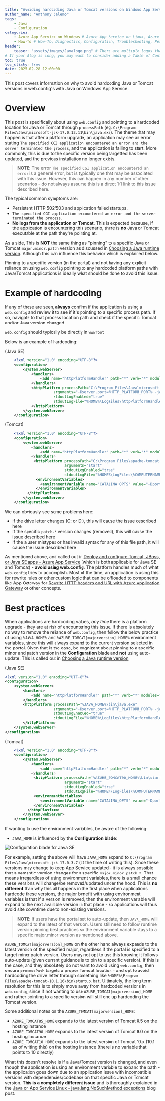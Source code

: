 ```yaml
---
title: "Avoiding hardcoding Java or Tomcat versions on Windows App Service"
author_name: "Anthony Salemo"
tags:
    - Java
    - Configuration
categories:
    - Azure App Service on Windows # Azure App Service on Linux, Azure App Service on Windows, Function App, Azure VM, Azure SDK
    - How-To # How-To, Diagnostics, Configuration, Troubleshooting, Performance
header:
    teaser: "assets/images/Javalogo.png" # There are multiple logos that can be used in "/assets/images" if you choose to add one.
# If your Blog is long, you may want to consider adding a Table of Contents by adding the following two settings.
toc: true
toc_sticky: true
date: 2025-02-28 12:00:00
---
```


This post covers information on why to avoid hardcoding Java or Tomcat versions in web.config's with Java on Windows App Service.

# Overview
This post is specifically about using `web.config` and pointing to a hardcoded location for Java or Tomcat through `processPath` (eg. `C:\Program Files\Java\microsoft-jdk-17.0.13.11\bin\java.exe`). The theme that may happen is that after a platform upgrade, an application may see an error stating `The specified CGI application encountered an error and the server terminated the process`, and the application is failing to start. More commonly, this is due to the specific version being targetted has been updated, and the previous installation no longer exists.

> **NOTE**: The error `The specified CGI application encountered an error` is a general error, but is typically one that may be associated with this issue. However, this can happen in any number of other scenarios - do not always assume this is a direct 1:1 link to this issue described here.

The typical common symptoms are:
- Persistent HTTP 502/503 and application failed startups.
- `The specified CGI application encountered an error and the server terminated the process.`
- **No logs from the application or Tomcat**. This is expected because, if the application is encountering this scenario, there is **no** Java or Tomcat executable at the path they're pointing at.

As a side, This is **NOT** the same thing as "pinning" to a specific Java or Tomcat `major.minor.patch` version as discussed in [Choosing a Java runtime version](https://learn.microsoft.com/en-us/azure/app-service/configure-language-java-deploy-run?pivots=java-javase&tabs=windows#choosing-a-java-runtime-version). Although this can influence this behavior which is explained below.

Pinning to a specific version (in the portal) and not having any explicit reliance on using `web.config` pointing to any hardcoded platform paths with Java/Tomcat applications is ideally what should be done to avoid this issue.

# Example of hardcoding
If any of these are seen, **always** confirm if the application is using a `web.config` and review it to see if it's pointing to a specific process path. If so, navigate to that process location path and check if the specific Tomcat and/or Java version changed. 

`web.config` should typically be directly in `wwwroot`

Below is an example of hardcoding:

(Java SE)

```xml
    <?xml version="1.0" encoding="UTF-8"?>
    <configuration>
        <system.webServer>
            <handlers>
                <add name="httpPlatformHandler" path="*" verb="*" modules="httpPlatformHandler" resourceType="Unspecified"/>
            </handlers>
            <httpPlatform processPath="C:\Program Files\Java\microsoft-jdk-17.0.13.11\bin\java.exe"
                      arguments="-Dserver.port=%HTTP_PLATFORM_PORT% -jar &quot;%HOME%\site\wwwroot\app.jar&quot;"
                      stdoutLogEnabled="true"
                      stdoutLogFile="%HOME%\LogFiles\httpPlatformHandler.log">
            </httpPlatform>
        </system.webServer>
    </configuration>
```

(Tomcat)

```xml
    <?xml version="1.0" encoding="UTF-8"?>
    <configuration>
        <system.webServer>
            <handlers>
                <add name="httpPlatformHandler" path="*" verb="*" modules="httpPlatformHandler" resourceType="Unspecified"/>
            </handlers>
             <httpPlatform processPath="C:\Program Files\apache-tomcat-9.0.98\bin\startup.bat"
                           arguments="start"
                           stdoutLogEnabled="true"
                           stdoutLogFile="%HOME%\LogFiles\%COMPUTERNAME%.application.log">
              <environmentVariables>
                <environmentVariable name="CATALINA_OPTS" value="-Dport.http=%HTTP_PLATFORM_PORT%" />
              </environmentVariables>
          </httpPlatform>
        </system.webServer>
    </configuration>
```

We can obviously see some problems here:
- If the drive letter changes (C: or D:), this will cause the issue described here
- If the specific `patch.*` version changes (removed), this will cause the issue described here
- If the a user mistypes or has invalid syntax for any of this file path, it will cause the issue described here

As mentioned above, and called out in [Deploy and configure Tomcat, JBoss, or Java SE apps - Azure App Service](https://learn.microsoft.com/en-us/azure/app-service/configure-language-java-deploy-run?pivots=java-tomcat&tabs=windows#set-java-runtime-options) (which is both applicable for Java SE and Tomcat) - **avoid using web.config**. The platform handles much of what `web.config` tries to accomplish. Most of the time, an application is using this for rewrite rules or other custom logic that can be offloaded to components like App Gateway for [Rewrite HTTP headers and URL with Azure Application Gateway](https://learn.microsoft.com/en-us/azure/application-gateway/rewrite-http-headers-url#request-and-response-headers) or other concepts.

# Best practices
When applications are hardcoding values, _any time_ there is a platform upgrade - they are at risk of encountering this issue. If there is absolutely no way to remove the reliance of `web.config`, then follow the below practice of using `%JAVA_HOME%` and `%AZURE_TOMCAT[majorversion]_HOME%` environment variables, since this will always expand to the current version selected in the portal. Given that is the case, be cognizant about pinning to a specific minor and patch version in the **Configuration** blade and **not** using auto-update. This is called out in [Choosing a Java runtime version](https://learn.microsoft.com/en-us/azure/app-service/configure-language-java-deploy-run?pivots=java-tomcat&tabs=windows#set-java-runtime-options)

(Java SE)

```xml
<?xml version="1.0" encoding="UTF-8"?>
<configuration>
    <system.webServer>
        <handlers>
            <add name="httpPlatformHandler" path="*" verb="*" modules="httpPlatformHandler" resourceType="Unspecified"/>
        </handlers>
        <httpPlatform processPath="%JAVA_HOME%\bin\java.exe"
                      arguments="-Dserver.port=%HTTP_PLATFORM_PORT% -jar &quot;%HOME%\site\wwwroot\app.jar&quot;"
                      stdoutLogEnabled="true"
                      stdoutLogFile="%HOME%\LogFiles\httpPlatformHandler.log">
        </httpPlatform>
    </system.webServer>
</configuration>
```

(Tomcat)

```xml
    <?xml version="1.0" encoding="UTF-8"?>
    <configuration>
        <system.webServer>
            <handlers>
                <add name="httpPlatformHandler" path="*" verb="*" modules="httpPlatformHandler" resourceType="Unspecified"/>
            </handlers>
             <httpPlatform processPath="%AZURE_TOMCAT90_HOME%\bin\startup.bat" 
                           arguments="start"
                           stdoutLogEnabled="true"
                           stdoutLogFile="%HOME%\LogFiles\%COMPUTERNAME%.application.log">
             <environmentVariables>
                <environmentVariable name="CATALINA_OPTS" value="-Dport.http=%HTTP_PLATFORM_PORT%" />
             </environmentVariables>
          </httpPlatform>
        </system.webServer>
    </configuration>
```

If wanting to use the environment variables, be aware of the following:
- `JAVA_HOME` is influenced by the **Configuration blade**:

![Configuration blade for Java SE](/media/2025/02/java-hardcoding-versions-1.png)

For example, setting the above will have `JAVA_HOME` expand to `C:\Program Files\Java\microsoft-jdk-17.0.3.7` (at the time of writing this). Since these versions may change to keep App Service updated - it is always possible that a semantic version changes for a specific `major.minor.patch.*`. That means irregardless of using environment variables, there is a small chance these versions will change/be removed/updated under the hood. This is **no different** than why this all happens in the first place when applications hardcode these versions, the major benefit with using environment variables is that if a version is removed, then the environment variable will expand to the next available version in that place - so applications will thus avoid site downtime due to non-existing versions.

> **NOTE**: If users have the portal set to auto-update, then `JAVA_HOME` will expand to the latest of that version. Users still need to follow runtime version pinning best practices so the environment variable stays to a specific major.minor version as mentioned above.

`AZURE_TOMCAT[majorversion]_HOME` on the other hand always expands to the latest version of the specified major, regardless if the portal is specified to a target minor.patch version. Users may not opt to use this knowing it follows auto-update (given current guidance is to pin to a specific version). If this is the case, and they absolutely do not want to avoid using `web.config`, then ensure `processPath` targets a proper Tomcat location - and opt to avoid hardcoding the drive letter through something like `%HOME%\Program Files\apache-tomcat-10.1.16\bin\startup.bat`. Ultimately, the long term resolution for this is to simply move away from hardcoded versions in `web.config`, since if not wanting to use `AZURE_TOMCAT[majorversion]_HOME` and rather pointing to a specific version will still end up hardcoding the Tomcat version.

Some additional notes on the `AZURE_TOMCAT[majorversion]_HOME`:
- `AZURE_TOMCAT85_HOME` expands to the latest version of Tomcat 8.5 on the hosting instance
- `AZURE_TOMCAT90_HOME` expands to the latest version of Tomcat 9.0 on the hosting instance
- `AZURE_TOMCAT10_HOME` expands to the latest version of Tomcat 10.x (10.1 as of writing this) on the hosting instance (there is no variable that points to 10 directly)

What this doesn't resolve is if a Java/Tomcat version is changed, and even though the application is using an environment variable to expand the path - the application goes down due to an application issue with incompatible versions with dependencies/codebase on that specific Java or Tomcat version. **This is a completely different issue** and is thoroughly explained in the [Java on App Service Linux - java.lang.NoSuchMethod exceptions](https://azureossd.github.io/2024/07/03/Java-on-App-Service-Linux-java-lang-NoSuchMethod-exceptions/index.html) blog post.